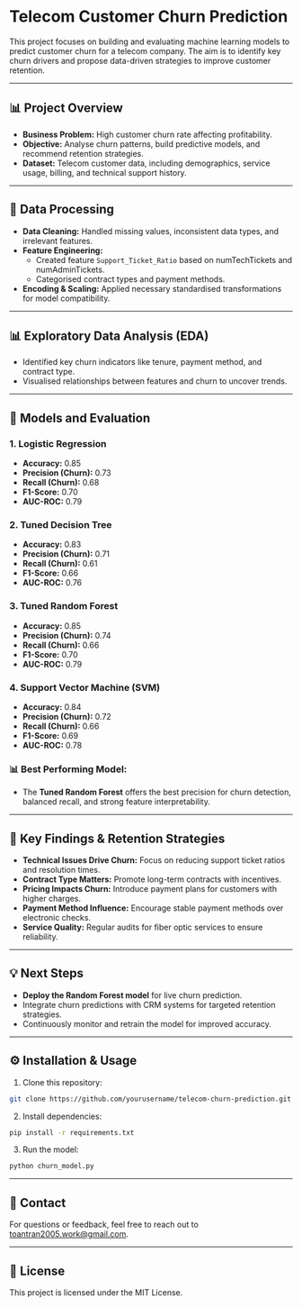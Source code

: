 # Telecom Customer Churn Prediction

This project focuses on building and evaluating machine learning models to predict customer churn for a telecom company. The aim is to identify key churn drivers and propose data-driven strategies to improve customer retention.

---

## 📊 Project Overview
- **Business Problem:** High customer churn rate affecting profitability.
- **Objective:** Analyse churn patterns, build predictive models, and recommend retention strategies.
- **Dataset:** Telecom customer data, including demographics, service usage, billing, and technical support history.

---

## 🔄 Data Processing
- **Data Cleaning:** Handled missing values, inconsistent data types, and irrelevant features.
- **Feature Engineering:**
  - Created feature `Support_Ticket_Ratio` based on numTechTickets and numAdminTickets.
  - Categorised contract types and payment methods.
- **Encoding & Scaling:** Applied necessary standardised transformations for model compatibility.

---

## 📊 Exploratory Data Analysis (EDA)
- Identified key churn indicators like tenure, payment method, and contract type.
- Visualised relationships between features and churn to uncover trends.

---

## 🎨 Models and Evaluation

### 1. **Logistic Regression**
- **Accuracy:** 0.85  
- **Precision (Churn):** 0.73  
- **Recall (Churn):** 0.68  
- **F1-Score:** 0.70  
- **AUC-ROC:** 0.79

### 2. **Tuned Decision Tree**
- **Accuracy:** 0.83  
- **Precision (Churn):** 0.71  
- **Recall (Churn):** 0.61  
- **F1-Score:** 0.66  
- **AUC-ROC:** 0.76

### 3. **Tuned Random Forest**
- **Accuracy:** 0.85  
- **Precision (Churn):** 0.74  
- **Recall (Churn):** 0.66  
- **F1-Score:** 0.70  
- **AUC-ROC:** 0.79

### 4. **Support Vector Machine (SVM)**
- **Accuracy:** 0.84  
- **Precision (Churn):** 0.72  
- **Recall (Churn):** 0.66  
- **F1-Score:** 0.69  
- **AUC-ROC:** 0.78

### 📊 **Best Performing Model:**
- The **Tuned Random Forest** offers the best precision for churn detection, balanced recall, and strong feature interpretability.

---

## 🔗 Key Findings & Retention Strategies

- **Technical Issues Drive Churn:** Focus on reducing support ticket ratios and resolution times.
- **Contract Type Matters:** Promote long-term contracts with incentives.
- **Pricing Impacts Churn:** Introduce payment plans for customers with higher charges.
- **Payment Method Influence:** Encourage stable payment methods over electronic checks.
- **Service Quality:** Regular audits for fiber optic services to ensure reliability.

---

## 💡 Next Steps
- **Deploy the Random Forest model** for live churn prediction.
- Integrate churn predictions with CRM systems for targeted retention strategies.
- Continuously monitor and retrain the model for improved accuracy.

---

## ⚙️ Installation & Usage
1. Clone this repository:
```bash
git clone https://github.com/yourusername/telecom-churn-prediction.git
```
2. Install dependencies:
```bash
pip install -r requirements.txt
```
3. Run the model:
```bash
python churn_model.py
```

---

## 📧 Contact
For questions or feedback, feel free to reach out to toantran2005.work@gmail.com.

---

## 📅 License
This project is licensed under the MIT License.

